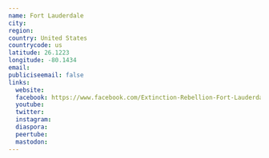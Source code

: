 ```yaml
---
name: Fort Lauderdale
city:
region:
country: United States
countrycode: us
latitude: 26.1223
longitude: -80.1434
email:
publiciseemail: false
links:
  website:
  facebook: https://www.facebook.com/Extinction-Rebellion-Fort-Lauderdale-100199848117415/?modal=admin_todo_tour
  youtube:
  twitter:
  instagram:
  diaspora:
  peertube:
  mastodon:
---
```

